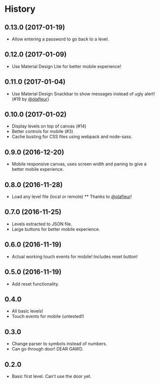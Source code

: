 # History

## 0.13.0 (2017-01-19)

* Allow entering a password to go back to a level.

## 0.12.0 (2017-01-09)

* Use Material Design Lite for better mobile experience!

## 0.11.0 (2017-01-04)

* Use Material Design Snackbar to show messages instead of ugly alert! (#19 by [@olafleur](https://github.com/olafleur))

## 0.10.0 (2017-01-02)

* Display levels on top of canvas (#14)
* Better controls for mobile (#3)
* Cache busting for CSS files using webpack and node-sass.

## 0.9.0 (2016-12-20)

* Mobile responsive canvas, uses screen width and paning to give a better mobile experience.

## 0.8.0 (2016-11-28)

* Load any level file (local or remote)
** Thanks to [@olafleur](https://github.com/olafleur)!

## 0.7.0 (2016-11-25)

* Levels extracted to JSON file.
* Large buttons for better mobile experience.

## 0.6.0 (2016-11-19)

* Actual working touch events for mobile! Includes reset button!

## 0.5.0 (2016-11-19)

* Add reset functionality.

## 0.4.0

* All basic levels!
* Touch events for mobile (untested!)

## 0.3.0

* Change parser to symbols instead of numbers.
* Can go through door! DEAR GAWD.

## 0.2.0

* Basic first level. Can't use the door yet.
